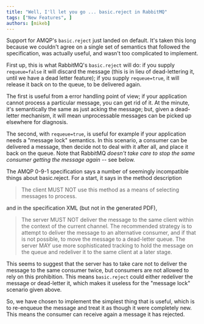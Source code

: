 ```yaml
---
title: "Well, I'll let you go ... basic.reject in RabbitMQ"
tags: ["New Features", ]
authors: [mikeb]
---
```


Support for AMQP's `basic.reject` just landed on default. It's taken this long because we couldn't agree on a single set of semantics that followed the specification, was actually useful, and wasn't too complicated to implement.

<!-- truncate -->

First up, this is what RabbitMQ's `basic.reject` will do: if you supply `requeue=false` it will discard the message (this is in lieu of dead-lettering it, until we have a dead letter feature); if you supply `requeue=true`, it will release it back on to the queue, to be delivered again.

The first is useful from a error handling point of view; if your application cannot process a particular message, you can get rid of it. At the minute, it's semantically the same as just acking the message; but, given a dead-letter mechanism, it will mean unprocessable messages can be picked up elsewhere for diagnosis.

The second, with `requeue=true`, is useful for example if your application needs a "message lock" semantics. In this scenario, a consumer can be delivered a message, then decide not to deal with it after all, and place it back on the queue. Note that RabbitMQ *doesn't take care to stop the same consumer getting the message again* -- see below.

The AMQP 0-9-1 specification says a number of seemingly incompatible things about basic.reject. For a start, it says in the method description

> The client MUST NOT use this method as a means of selecting messages to process.

and in the specification XML (but not in the generated PDF),

> The server MUST NOT deliver the message to the same client within the
context of the current channel. The recommended strategy is to attempt to
deliver the message to an alternative consumer, and if that is not possible,
to move the message to a dead-letter queue. The server MAY use more
sophisticated tracking to hold the message on the queue and redeliver it to
the same client at a later stage.

This seems to suggest that the server has to take care not to deliver the message to the same consumer twice, but consumers are not allowed to rely on this prohibition. This means `basic.reject` could either redeliver the message or dead-letter it, which makes it useless for the "message lock" scenario given above.

So, we have chosen to implement the simplest thing that is useful, which is to re-enqueue the message and treat it as though it were completely new. This means the consumer can receive again a message it has rejected.
